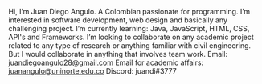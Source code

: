 Hi, I’m Juan Diego Angulo. A Colombian passionate for programming.
I’m interested in software development, web design and basically any challenging project.
I’m currently learning: Java, JavaScript, HTML, CSS, API's and Frameworks.
I’m looking to collaborate on any academic project related to any type of research or anything familiar with civil engineering. But I would collaborate in anything that involves team work.
Email: juandiegoangulo28@gmail.com
Email for academic affairs: juanangulo@uninorte.edu.co
Discord: juandi#3777
